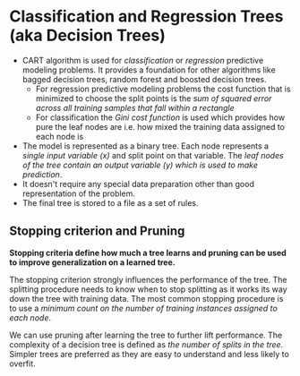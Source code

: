 # Classification and Regression Trees (aka Decision Trees)

- CART algorithm is used for *classification* or *regression* predictive modeling problems. It provides a foundation for other algorithms like bagged decision trees, random forest and boosted decision trees.
    - For regression predictive modeling problems the cost function that is minimized to choose the split points is the *sum of squared error across all training samples that fall within a rectangle*
    - For classification the *Gini cost function* is used which provides how pure the leaf nodes are i.e. how mixed the training data assigned to each node is
- The model is represented as a binary tree. Each node represents a *single input variable (x)* and split point on that variable. The *leaf nodes of the tree contain an output variable (y) which is used to make prediction*.
- It doesn't require any special data preparation other than good representation of the problem.
- The final tree is stored to a file as a set of rules.

## Stopping criterion and Pruning

**Stopping criteria define how much a tree learns and pruning can be used to improve generalization on a learned tree.**

The stopping criterion strongly influences the performance of the tree. The splitting procedure needs to know when to stop splitting as it works its way down the tree with training data. The most common stopping procedure is to use a *minimum count on the number of training instances assigned to each node*.

We can use pruning after learning the tree to further lift performance. The complexity of a decision tree is defined as *the number of splits in the tree.* Simpler trees are preferred as they are easy to understand and less likely to overfit.